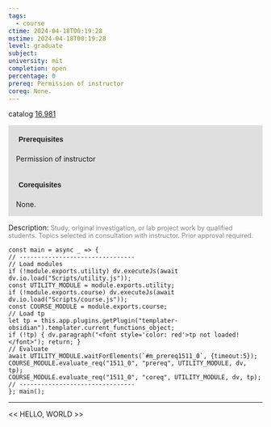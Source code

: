 ```yaml
---
tags:
  - course
ctime: 2024-04-18T00:19:28
mstime: 2024-04-18T00:19:28
level: graduate
subject: 
university: mit
completion: open
percentage: 0
prereq: Permission of instructor
coreq: None.
---
```


catalog [16.981](http://student.mit.edu/catalog/m16b.html#16.981)

<span style="display: block; padding: 15px; background-color: rgb(100, 100, 100, 0.2);"><font id="m_prereq1511_0" style="display: block; font-family: Arial, sans-serif; font-weight: bold; padding: 5px">Prerequisites</font><br><span id="prereq1511_0">Permission of instructor</span></span>
<span style="display: block; padding: 15px; background-color: rgb(100, 100, 100, 0.2);"><font id="m_coreq1511_0" style="display: block; font-family: Arial, sans-serif; font-weight: bold; padding: 5px">Corequisites</font><br><span id="coreq1511_0">None.</span></span>

<font style="">Description:</font>
<font style="color: grey; font-size: 0.8rem;">Study, original investigation, or lab project work by qualified students. Topics selected in consultation with instructor. Prior approval required.</font>

```dataviewjs
const main = async _ => {
// --------------------------------
// Load modules
if (!module.exports.utility) dv.executeJs(await dv.io.load("Scripts/utility.js"));
const UTILITY_MODULE = module.exports.utility;
if (!module.exports.course) dv.executeJs(await dv.io.load("Scripts/course.js"));
const COURSE_MODULE = module.exports.course;
// Load tp
let tp = this.app.plugins.getPlugin("templater-obsidian").templater.current_functions_object;
if (!tp) { dv.paragraph("<font style='color: red'>tp not loaded!</font>"); return; }
// Evaluate
await UTILITY_MODULE.waitForElements(`#m_prereq1511_0`, {timeout:5});
COURSE_MODULE.evaluate_req("1511_0", "prereq", UTILITY_MODULE, dv, tp);
COURSE_MODULE.evaluate_req("1511_0", "coreq", UTILITY_MODULE, dv, tp);
// --------------------------------
}; main();
```

---

<< HELLO, WORLD >>
